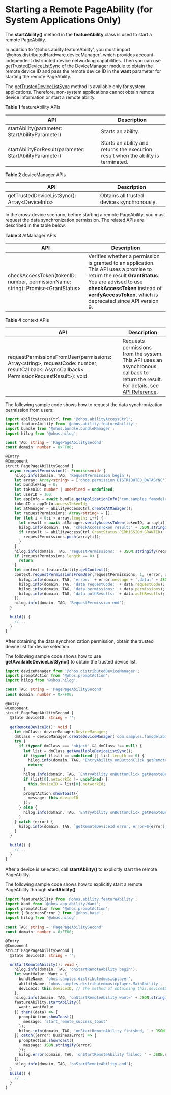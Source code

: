 # Starting a Remote PageAbility (for System Applications Only)


The **startAbility()** method in the **featureAbility** class is used to start a remote PageAbility.


In addition to '\@ohos.ability.featureAbility', you must import '\@ohos.distributedHardware.deviceManager', which provides account-independent distributed device networking capabilities. Then you can use [getTrustedDeviceListSync](../reference/apis-distributedservice-kit/js-apis-device-manager-sys.md#gettrusteddevicelistsync) of the DeviceManager module to obtain the remote device ID and pass the remote device ID in the **want** parameter for starting the remote PageAbility.


The [getTrustedDeviceListSync](../reference/apis-distributedservice-kit/js-apis-device-manager-sys.md#gettrusteddevicelistsync) method is available only for system applications. Therefore, non-system applications cannot obtain remote device information or start a remote ability.


**Table 1** featureAbility APIs

| API| Description|
| -------- | -------- |
| startAbility(parameter: StartAbilityParameter)| Starts an ability.|
| startAbilityForResult(parameter: StartAbilityParameter)| Starts an ability and returns the execution result when the ability is terminated.|


**Table 2** deviceManager APIs

| API| Description|
| -------- | -------- |
| getTrustedDeviceListSync(): Array&lt;DeviceInfo&gt; | Obtains all trusted devices synchronously.|


In the cross-device scenario, before starting a remote PageAbility, you must request the data synchronization permission. The related APIs are described in the table below.


**Table 3** AtManager APIs

| API| Description|
| -------- | -------- |
| checkAccessToken(tokenID: number, permissionName: string): Promise&lt;GrantStatus&gt; | Verifies whether a permission is granted to an application. This API uses a promise to return the result **GrantStatus**. You are advised to use **checkAccessToken** instead of **verifyAccessToken**, which is deprecated since API version 9.|


**Table 4** context APIs

| API| Description|
| -------- | -------- |
| requestPermissionsFromUser(permissions: Array&lt;string&gt;, requestCode: number, resultCallback: AsyncCallback&lt; PermissionRequestResult&gt;): void | Requests permissions from the system. This API uses an asynchronous callback to return the result. For details, see [API Reference](../reference/apis-ability-kit/js-apis-inner-app-context.md#contextrequestpermissionsfromuser7-1).|


The following sample code shows how to request the data synchronization permission from users:

```ts
import abilityAccessCtrl from "@ohos.abilityAccessCtrl";
import featureAbility from '@ohos.ability.featureAbility';
import bundle from '@ohos.bundle.bundleManager';
import hilog from '@ohos.hilog';

const TAG: string = 'PagePageAbilitySecond'
const domain: number = 0xFF00;

@Entry
@Component
struct PagePageAbilitySecond {
  async requestPermission(): Promise<void> {
    hilog.info(domain, TAG, 'RequestPermission begin');
    let array: Array<string> = ['ohos.permission.DISTRIBUTED_DATASYNC'];
    let bundleFlag = 0;
    let tokenID: number | undefined = undefined;
    let userID = 100;
    let appInfo = await bundle.getApplicationInfo('com.samples.famodelabilitydevelop', bundleFlag, userID);
    tokenID = appInfo.accessTokenId;
    let atManager = abilityAccessCtrl.createAtManager();
    let requestPermissions: Array<string> = [];
    for (let i = 0;i < array.length; i++) {
      let result = await atManager.verifyAccessToken(tokenID, array[i]);
      hilog.info(domain, TAG, 'checkAccessToken result:' + JSON.stringify(result));
      if (result != abilityAccessCtrl.GrantStatus.PERMISSION_GRANTED) {
        requestPermissions.push(array[i]);
      }
    }
    hilog.info(domain, TAG, 'requestPermissions:' + JSON.stringify(requestPermissions));
    if (requestPermissions.length == 0) {
      return;
    }
    let context = featureAbility.getContext();
    context.requestPermissionsFromUser(requestPermissions, 1, (error, data) => {
      hilog.info(domain, TAG, 'error:' + error.message + ',data:' + JSON.stringify(data));
      hilog.info(domain, TAG, 'data requestCode:' + data.requestCode);
      hilog.info(domain, TAG, 'data permissions:' + data.permissions);
      hilog.info(domain, TAG, 'data authResults:' + data.authResults);
    });
    hilog.info(domain, TAG, 'RequestPermission end');
  }

  build() {
    //...
  }
}

```


After obtaining the data synchronization permission, obtain the trusted device list for device selection.


The following sample code shows how to use **getAvailableDeviceListSync()** to obtain the trusted device list.

```ts
import deviceManager from '@ohos.distributedDeviceManager';
import promptAction from '@ohos.promptAction';
import hilog from '@ohos.hilog';

const TAG: string = 'PagePageAbilitySecond'
const domain: number = 0xFF00;

@Entry
@Component
struct PagePageAbilitySecond {
  @State deviceID: string = '';
  
  getRemoteDeviceId(): void {
    let dmClass: deviceManager.DeviceManager;
    dmClass = deviceManager.createDeviceManager('com.samples.famodelabilitydevelop');
    try {
      if (typeof dmClass === 'object' && dmClass !== null) {
        let list = dmClass.getAvailableDeviceListSync();
        if (typeof (list) == undefined || list.length == 0) {
          hilog.info(domain, TAG, 'EntryAbility onButtonClick getRemoteDeviceId err: list is null');
          return;
        }
        hilog.info(domain, TAG, `EntryAbility onButtonClick getRemoteDeviceId success[${list.length}]:` + JSON.stringify(list[0]));
        if (list[0].networkId != undefined) {
          this.deviceID = list[0].networkId;
        }
        promptAction.showToast({
          message: this.deviceID
        });
      } else {
        hilog.info(domain, TAG, 'EntryAbility onButtonClick getRemoteDeviceId err: dmClass is null');
      }
    } catch (error) {
      hilog.info(domain, TAG, `getRemoteDeviceId error, error=${error}, message=${error.message}`);
    }
  }

  build() {
    //...
  }
}
```


After a device is selected, call **startAbility()** to explicitly start the remote PageAbility.


The following sample code shows how to explicitly start a remote PageAbility through **startAbility()**.

```ts
import featureAbility from '@ohos.ability.featureAbility';
import Want from '@ohos.app.ability.Want';
import promptAction from '@ohos.promptAction';
import { BusinessError } from '@ohos.base';
import hilog from '@ohos.hilog';

const TAG: string = 'PagePageAbilitySecond'
const domain: number = 0xFF00;

@Entry
@Component
struct PagePageAbilitySecond {
  @State deviceID: string = '';
  
  onStartRemoteAbility(): void {
    hilog.info(domain, TAG, 'onStartRemoteAbility begin');
    let wantValue: Want = {
      bundleName: 'ohos.samples.distributedmusicplayer',
      abilityName: 'ohos.samples.distributedmusicplayer.MainAbility',
      deviceId: this.deviceID, // The method of obtaining this.deviceID is described in the preceding sample code.
    };
    hilog.info(domain, TAG, 'onStartRemoteAbility want=' + JSON.stringify(wantValue));
    featureAbility.startAbility({
      want: wantValue
    }).then((data) => {
      promptAction.showToast({
        message: 'start_remote_success_toast'
      });
      hilog.info(domain, TAG, 'onStartRemoteAbility finished, ' + JSON.stringify(data));
    }).catch((error: BusinessError) => {
      promptAction.showToast({
        message: JSON.stringify(error)
      });
      hilog.error(domain, TAG, 'onStartRemoteAbility failed: ' + JSON.stringify(error));
    });
    hilog.info(domain, TAG, 'onStartRemoteAbility end');
  }
  build() {
    //...
  }
}

```
